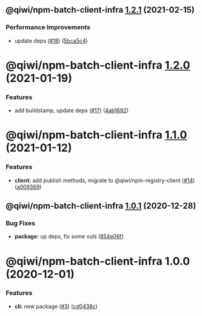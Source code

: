 ## @qiwi/npm-batch-client-infra [1.2.1](https://github.com/qiwi/npm-batch-action/compare/@qiwi/npm-batch-client-infra@1.2.0...@qiwi/npm-batch-client-infra@1.2.1) (2021-02-15)


### Performance Improvements

* update deps ([#18](https://github.com/qiwi/npm-batch-action/issues/18)) ([5bca5c4](https://github.com/qiwi/npm-batch-action/commit/5bca5c4607054f37776625396d1b4a473daabc01))

# @qiwi/npm-batch-client-infra [1.2.0](https://github.com/qiwi/npm-batch-action/compare/@qiwi/npm-batch-client-infra@1.1.0...@qiwi/npm-batch-client-infra@1.2.0) (2021-01-19)


### Features

* add buildstamp, update deps ([#17](https://github.com/qiwi/npm-batch-action/issues/17)) ([4ab1692](https://github.com/qiwi/npm-batch-action/commit/4ab16921056b5569450bf099086e43a2265eb6e4))

# @qiwi/npm-batch-client-infra [1.1.0](https://github.com/qiwi/npm-batch-action/compare/@qiwi/npm-batch-client-infra@1.0.1...@qiwi/npm-batch-client-infra@1.1.0) (2021-01-12)


### Features

* **client:** add publish methods, migrate to @qiwi/npm-registry-client ([#14](https://github.com/qiwi/npm-batch-action/issues/14)) ([a009369](https://github.com/qiwi/npm-batch-action/commit/a009369015a961a6828bb5049034816587a1b62d))

## @qiwi/npm-batch-client-infra [1.0.1](https://github.com/qiwi/npm-batch-action/compare/@qiwi/npm-batch-client-infra@1.0.0...@qiwi/npm-batch-client-infra@1.0.1) (2020-12-28)


### Bug Fixes

* **package:** up deps, fix some vuls ([854e06f](https://github.com/qiwi/npm-batch-action/commit/854e06fb697da98574fff619d1039cd2b5bebda0))

# @qiwi/npm-batch-client-infra 1.0.0 (2020-12-01)


### Features

* **cli:** new package ([#3](https://github.com/qiwi/npm-batch-action/issues/3)) ([cd0438c](https://github.com/qiwi/npm-batch-action/commit/cd0438c30296bfdaded67fc45e82dab478374d9b))

